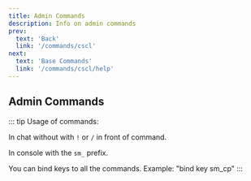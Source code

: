 ```yaml
---
title: Admin Commands
description: Info on admin commands
prev: 
  text: 'Back'
  link: '/commands/cscl'
next: 
  text: 'Base Commands'
  link: '/commands/cscl/help'
---
```


## Admin Commands

::: tip
Usage of commands:

In chat without with `!` or `/` in front of command.

In console with the `sm_` prefix.

You can bind keys to all the commands. Example: "bind key sm_cp"
:::
